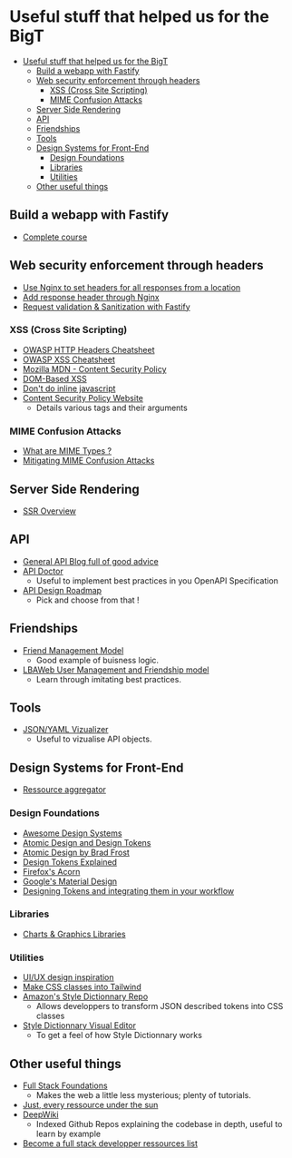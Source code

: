 # Useful stuff that helped us for the BigT

- [Useful stuff that helped us for the BigT](#useful-stuff-that-helped-us-for-the-bigt)
	- [Build a webapp with Fastify](#build-a-webapp-with-fastify)
	- [Web security enforcement through headers](#web-security-enforcement-through-headers)
		- [XSS (Cross Site Scripting)](#xss-cross-site-scripting)
		- [MIME Confusion Attacks](#mime-confusion-attacks)
	- [Server Side Rendering](#server-side-rendering)
	- [API](#api)
	- [Friendships](#friendships)
	- [Tools](#tools)
	- [Design Systems for Front-End](#design-systems-for-front-end)
		- [Design Foundations](#design-foundations)
		- [Libraries](#libraries)
		- [Utilities](#utilities)
	- [Other useful things](#other-useful-things)

## Build a webapp with Fastify

- [Complete course](https://app.studyraid.com/en/courses/8392/comprehensive-guide-to-building-web-apps-with-fastify)

## Web security enforcement through headers

- [Use Nginx to set headers for all responses from a location](https://docs.nginx.com/nginx-gateway-fabric/traffic-management/request-response-headers/)
- [Add response header through Nginx](https://stackoverflow.com/questions/14501047/how-to-add-a-response-header-on-nginx-when-using-proxy-pass)
- [Request validation & Sanitization with Fastify](https://app.studyraid.com/en/read/8392/231431/request-validation-and-sanitization)

### XSS (Cross Site Scripting)

- [OWASP HTTP Headers Cheatsheet](https://cheatsheetseries.owasp.org/cheatsheets/HTTP_Headers_Cheat_Sheet.html)
- [OWASP XSS Cheatsheet](https://cheatsheetseries.owasp.org/cheatsheets/Cross_Site_Scripting_Prevention_Cheat_Sheet.html)
- [Mozilla MDN - Content Security Policy](https://developer.mozilla.org/en-US/docs/Web/HTTP/Guides/CSP)
- [DOM-Based XSS](https://owasp.org/www-community/attacks/DOM_Based_XSS)
- [Don't do inline javascript](https://stackoverflow.com/questions/48672542/why-is-inline-javascript-security-bad)
- [Content Security Policy Website](https://content-security-policy.com/)
  - Details various tags and their arguments

### MIME Confusion Attacks

- [What are MIME Types ?](https://developer.mozilla.org/en-US/docs/Web/HTTP/Guides/MIME_types)
- [Mitigating MIME Confusion Attacks](https://blog.mozilla.org/security/2016/08/26/mitigating-mime-confusion-attacks-in-firefox/)

## Server Side Rendering

- [SSR Overview](https://single-spa.js.org/docs/ssr-overview/)

## API

- [General API Blog full of good advice](https://apievangelist.com/)
- [API Doctor](https://pb33f.io/doctor/)
	- Useful to implement best practices in you OpenAPI Specification
- [API Design Roadmap](https://roadmap.sh/api-design)
  - Pick and choose from that !

## Friendships

- [Friend Management Model](https://deepwiki.com/vladignatovs/LBAweb/4.2-friend-management)
  - Good example of buisness logic.
- [LBAWeb User Management and Friendship model](https://deepwiki.com/vladignatovs/LBAweb/1-overview)
  - Learn through imitating best practices.

## Tools

- [JSON/YAML Vizualizer](https://todiagram.com/)
  - Useful to vizualise API objects.

## Design Systems for Front-End

- [Ressource aggregator](https://github.com/sindresorhus/awesome?tab=readme-ov-file#front-end-development)
  
### Design Foundations

- [Awesome Design Systems](https://github.com/klaufel/awesome-design-systems)
- [Atomic Design and Design Tokens](https://www.contentful.com/blog/design-token-system/)
- [Atomic Design by Brad Frost](https://atomicdesign.bradfrost.com/table-of-contents/)
- [Design Tokens Explained](https://www.contentful.com/blog/design-token-system/)
- [Firefox's Acorn](https://acorn.firefox.com/latest/home/acorn-aRSAh0Sp)
- [Google's Material Design](https://m2.material.io/design/foundation-overview)
- [Designing Tokens and integrating them in your workflow](https://www.michaelmang.dev/blog/introduction-to-design-tokens)

### Libraries

- [Charts & Graphics Libraries](https://github.com/wbkd/awesome-d3#readme)

### Utilities

- [UI/UX design inspiration](https://github.com/NoahBuscher/Inspire#readme)
- [Make CSS classes into Tailwind](https://folge.me/tools/css-to-tailwind-converter)
- [Amazon's Style Dictionnary Repo](https://github.com/style-dictionary)
	- Allows developpers to transform JSON described tokens into CSS classes
- [Style Dictionnary Visual Editor](https://www.style-dictionary-play.dev/)
	- To get a feel of how Style Dictionnary works
  
## Other useful things

- [Full Stack Foundations](https://www.fullstackfoundations.com/)
  - Makes the web a little less mysterious; plenty of tutorials.
- [Just, every ressource under the sun](https://github.com/sindresorhus/awesome)
- [DeepWiki](https://deepwiki.com/)
  - Indexed Github Repos explaining the codebase in depth, useful to learn by example
- [Become a full stack developper ressources list](https://github.com/bmorelli25/Become-A-Full-Stack-Web-Developer)
